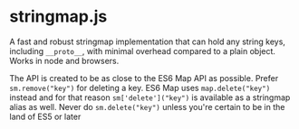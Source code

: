 # stringmap.js
A fast and robust stringmap implementation that can hold any string keys,
including `__proto__`, with minimal overhead compared to a plain object.
Works in node and browsers.

The API is created to be as close to the ES6 Map API as possible. Prefer
`sm.remove("key")` for deleting a key. ES6 Map uses `map.delete("key")`
instead and for that reason `sm['delete']("key")` is available as a
stringmap alias as well. Never do `sm.delete("key")` unless you're
certain to be in the land of ES5 or later